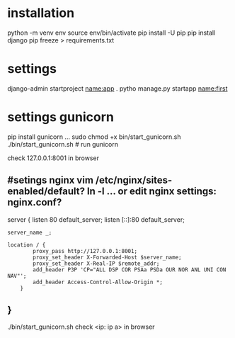 # installation
python -m venv env
source env/bin/activate
pip install -U pip
pip install django
pip freeze > requirements.txt

# settings
django-admin startproject <name:app> .
pytho manage.py startapp <name:first>

# settings gunicorn
pip install gunicorn
...
sudo chmod +x bin/start_gunicorn.sh
./bin/start_gunicorn.sh					# run gunicorn

check 127.0.0.1:8001	in browser

#setings nginx
vim /etc/nginx/sites-enabled/default?
ln -l ... 
or edit nginx settings: nginx.conf?
--
server {
	listen 80 default_server;
	listen [::]:80 default_server;

	server_name _;

	location / {
            proxy_pass http://127.0.0.1:8001;
            proxy_set_header X-Forwarded-Host $server_name;
            proxy_set_header X-Real-IP $remote_addr;
            add_header P3P 'CP="ALL DSP COR PSAa PSDa OUR NOR ANL UNI CON NAV"';
            add_header Access-Control-Allow-Origin *;
        }
}
--
./bin/start_gunicorn.sh
check <ip: ip a> 	in browser